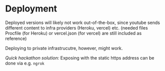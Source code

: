 # Deployment

Deployed versions will likely not work out-of-the-box,
since youtube sends different content to infra providers
(Heroku, vercel) etc. (needed files Procfile (for Heroku) or vercel.json (for vercel) are still included as reference)

Deploying to private infrastrucutre, however, might work.


_Quick hackathon solution:_
Exposing with the static https address can be done via e.g. `ngrok`
